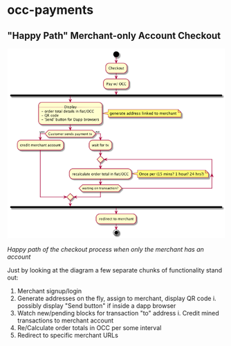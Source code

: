 # occ-payments

## "Happy Path" Merchant-only Account Checkout

![Happy Path for Merchant-only Accounts](../../diagrams/payment_gateway_usecase.png)

_Happy path of the checkout process when only the merchant has an account_

Just by looking at the diagram a few separate chunks of functionality stand out:

1. Merchant signup/login
2. Generate addresses on the fly, assign to merchant, display QR code
  i. possibly display "Send button" if inside a dapp browser
3. Watch new/pending blocks for transaction "to" address
  i. Credit mined transactions to merchant account
4. Re/Calculate order totals in OCC per some interval
5. Redirect to specific merchant URLs
